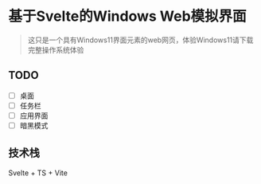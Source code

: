 # 基于Svelte的Windows Web模拟界面
> 这只是一个具有Windows11界面元素的web网页，体验Windows11请下载完整操作系统体验
## TODO
- [ ] 桌面
- [ ] 任务栏
- [ ] 应用界面
- [ ] 暗黑模式
## 技术栈
Svelte + TS + Vite
